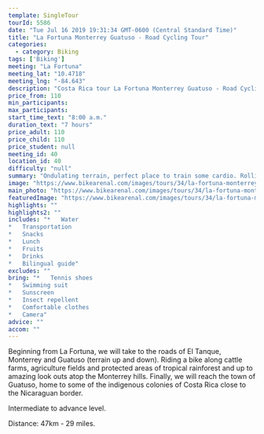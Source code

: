 ```yaml
---
template: SingleTour
tourId: 5586
date: "Tue Jul 16 2019 19:31:34 GMT-0600 (Central Standard Time)"
title: "La Fortuna Monterrey Guatuso - Road Cycling Tour"
categories: 
  - category: Biking
tags: ['Biking']
meeting: "La Fortuna"
meeting_lat: "10.4718"
meeting_lng: "-84.643"
description: "Costa Rica tour La Fortuna Monterrey Guatuso - Road Cycling Tour, id 5586"
price_from: 110
min_participants: 
max_participants: 
start_time_text: "8:00 a.m."
duration_text: "7 hours"
price_adult: 110
price_child: 110
price_student: null
meeting_id: 40
location_id: 40
difficulty: "null"
summary: "Ondulating terrain, perfect place to train some cardio. Rolling hills may give you a great experience biking on the countryside roads."
image: "https://www.bikearenal.com/images/tours/34/la-fortuna-monterrey-guatuso-road-cycling.jpg"
main_photo: "https://www.bikearenal.com/images/tours/34/la-fortuna-monterrey-guatuso-road-cycling.jpg"
featuredImage: "https://www.bikearenal.com/images/tours/34/la-fortuna-monterrey-guatuso-road-cycling.jpg"
highlights: ""
highlights2: ""
includes: "*   Water
*   Transportation
*   Snacks
*   Lunch
*   Fruits
*   Drinks
*   Bilingual guide"
excludes: ""
bring: "*   Tennis shoes
*   Swimming suit
*   Sunscreen
*   Insect repellent
*   Comfortable clothes
*   Camera"
advice: ""
accom: ""
---
```

Beginning from La Fortuna, we will take to the roads of El Tanque, Monterrey and Guatuso (terrain up and down). Riding a bike along cattle farms, agriculture fields and protected areas of tropical rainforest and up to amazing look outs atop the Monterrey hills. Finally, we will reach the town of Guatuso, home to some of the indigenous colonies of Costa Rica close to the Nicaraguan border.

Intermediate to advance level.

Distance: 47km - 29 miles.